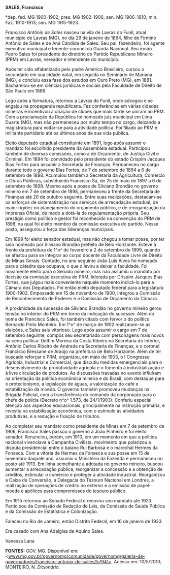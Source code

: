 **SALES, Francisco**

\*dep. fed. MG 1900-1902; pres. MG 1902-1906; sen. MG 1906-1910; min.
Faz. 1910-1913; sen. MG 1915-1923.

*Francisco Antônio de Sales* nasceu na vila de Lavras do Funil, atual
município de Lavras (MG), no dia 29 de janeiro de 1864, filho de Firmino
Antônio de Sales e de Ana Cândida de Sales. Seu pai, fazendeiro, foi
agente executivo municipal e tenente-coronel da Guarda Nacional. Seu
irmão Pedro Sales foi presidente do diretório do Partido Republicano
Mineiro (PRM) em Lavras, vereador e intendente do município.

Após ter sido alfabetizado pelo padre Américo Brasileiro, cursou o
secundário em sua cidade natal, em seguida no Seminário de Mariana (MG),
e concluiu essa fase dos estudos em Ouro Preto (MG), em 1881.
Bacharelou-se em ciências jurídicas e sociais pela Faculdade de Direito
de São Paulo em 1886.

Logo após a formatura, retornou a Lavras do Funil, onde advogou e se
engajou na propaganda republicana. Fez conferências em várias cidades
mineiras e incentivou a criação de clubes que mais tarde se uniram ao
PRM. Com a proclamação da República foi nomeado juiz municipal em Lima
Duarte (MG), mas não permaneceu por muito tempo no cargo, deixando a
magistratura para voltar-se para a atividade política. Foi filiado ao
PRM e militante partidário até os últimos anos de sua vida pública.

Eleito deputado estadual constituinte em 1891, logo após assumir o
mandato foi escolhido presidente da Assembleia estadual. Participou
também de diversas comissões, como a de Orçamento, de Justiça Civil e
Criminal. Em 1894 foi convidado pelo presidente do estado Crispim
Jacques Bias Fortes para assumir a Secretaria de Finanças. Permaneceu no
cargo durante todo o governo Bias Fortes, de 7 de setembro de 1894 a 6
de setembro de 1898. Acumulou também a Secretaria da Agricultura,
Comércio e Obras Públicas, substituindo Francisco Sá, de 25 de maio de
1897 a 6 de setembro de 1898. Mesmo após a posse de Silviano Brandão no
governo mineiro em 7 de setembro de 1898, permaneceu à frente da
Secretaria de Finanças até 20 de outubro seguinte. Entre suas
realizações, destacam-se os esforços de sistematização nos serviços de
arrecadação estadual, de maior rigidez no planejamento do orçamento
público, e de reorganização da Imprensa Oficial, de modo a dotá-la de
regulamentação própria. Seu prestígio como político e gestor foi
reconhecido na convenção do PRM de 1898, na qual foi eleito membro da
comissão executiva do partido. Nesse posto, assegurou a força das
lideranças municipais.

Em 1899 foi eleito senador estadual, mas não chegou a tomar posse, por
ter sido nomeado por Silviano Brandão prefeito de Belo Horizonte. Esteve
à frente da prefeitura de 1^o^ de fevereiro a 2 de setembro de 1899,
quando se afastou para se integrar ao corpo docente da Faculdade Livre
de Direito de Minas Gerais. Contudo, no ano seguinte João Luís Alves foi
nomeado para a cátedra que ocupava, o que o levou a deixar a faculdade.
Foi novamente eleito para o Senado mineiro, mas não assumiu o mandato
por decisão da comissão executiva do PRM, liderada por Crispim Jacques
Bias Fortes, que julgou mais conveniente naquele momento indicá-lo para
a Câmara dos Deputados. Foi então eleito deputado federal para a
legislatura 1900-1902. Empossado em 15 de novembro de 1900, integrou a
Comissão de Reconhecimento de Poderes e a Comissão de Orçamento da
Câmara.

A proximidade da sucessão de Silviano Brandão no governo mineiro gerou
tensão no interior do PRM em torno da indicação do sucessor. Além do
nome de Francisco Sales, foi também citado com fervor o do político
Bernardo Pinto Monteiro. Em 1^o^ de março de 1902 realizaram-se as
eleições, e Sales saiu vitorioso. Logo após assumir o cargo em 7 de
setembro seguinte, compôs seu secretariado com personagens mais novos na
cena política: Delfim Moreira da Costa Ribeiro na Secretaria do
Interior, Antônio Carlos Ribeiro de Andrada na Secretaria de Finanças, e
o coronel Francisco Bressane de Araújo na prefeitura de Belo Horizonte.
Além de ter buscado reforçar o PRM, organizou, em maio de 1903, o I
Congresso Agrícola, Industrial e Comercial, que discutiu medidas
emergenciais para o desenvolvimento da produtividade agrícola e o
fomento à industrialização e à livre circulação de produtos. As
discussões travadas no evento influíram na orientação da política
econômica mineira e do Brasil, com destaque para o protecionismo, a
legislação de águas, a valorização do café e estabilização da moeda. O
governo também promoveu mudanças na Brigada Policial, com a
transferência do comando da corporação para o chefe de polícia (Decreto
n^o^ 1.573, de 24/1/1903). Conferiu especial atenção aos aspectos
educacionais, principalmente na instrução primária, e investiu na
estabilização econômica, com o estímulo às atividades produtivas, e a
redução e fixação de tributos.

Ao completar seu mandato como presidente de Minas em 7 de setembro de
1906, Francisco Sales passou o governo a João Pinheiro e foi eleito
senador. Renunciou, porém, em 1910, em um momento em que a política
nacional vivenciava a Campanha Civilista, movimento que polarizou a
disputa presidencial entre o baiano Rui Barbosa e o marechal Hermes da
Fonseca. Com a vitória de Hermes da Fonseca e sua posse em 15 de
novembro daquele ano, assumiu o Ministério da Fazenda e permaneceu no
posto até 1913. Em linha semelhante à adotada no governo mineiro, buscou
aumentar a arrecadação pública, reorganizar a concessão e a obtenção de
créditos, estimular o comércio e proteger a atividade industrial.
Reorganizou a Caixa de Conversão, a Delegacia do Tesouro Nacional em
Londres, a realização de operações de crédito no exterior e a emissão de
papel-moeda e apólices para compromissos do tesouro público.

Em 1915 retornou ao Senado Federal e renovou seu mandato até 1923.
Participou da Comissão de Redação de Leis, da Comissão de Saúde Pública
e da Comissão de Estatística e Colonização.

Faleceu no Rio de Janeiro, então Distrito Federal, em 16 de janeiro de
1933.

Era casado com Ana Adalgisa de Aquino Sales.

Vanessa Lana

**FONTES:** GOV. MG. Disponível em:
\<www.mg.gov.br/governomg/comunidade/governomg/galeria-de-governadores/francisco-antonio-de-salles/5794\>.
Acesso em: 10/5/2010; MONTEIRO, N. *Dicionário*.
